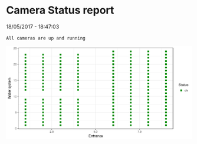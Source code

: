 Camera Status report
================
18/05/2017 - 18:47:03

    All cameras are up and running

![](camreport_files/figure-markdown_github/unnamed-chunk-2-1.png)
